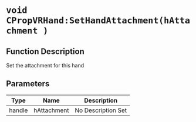 # `void CPropVRHand:SetHandAttachment(hAttachment )`
## Function Description
Set the attachment for this hand
## Parameters
Type|Name|Description
--|--|--
handle|hAttachment|No Description Set
